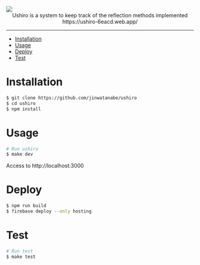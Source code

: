 <div><img src="./docs/images/main.jpg" /></div>

<div align="center">Ushiro is a system to keep track of the reflection methods implemented</div>
<div align="center">https://ushiro-6eacd.web.app/</div>

---

- [Installation](#installation)
- [Usage](#usage)
- [Deploy](#Deploy)
- [Test](#test)

# Installation

```bash
$ git clone https://github.com/jinwatanabe/ushiro
$ cd ushiro
$ npm install
```

# Usage

```bash
# Run ushiro
$ make dev
```

Access to http://localhost:3000

# Deploy

```bash
$ npm run build
$ firebase deploy --only hosting
```

# Test

```bash
# Run test
$ make test
```
